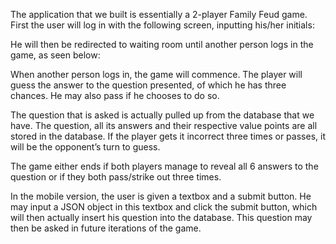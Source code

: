 The application that we built is essentially a 2-player Family Feud game. First the user will log in with the following screen, inputting his/her initials:

 

He will then be redirected to waiting room until another person logs in the game, as seen below:

 

When another person logs in, the game will commence. The player will guess the answer to the question presented, of which he has three chances. He may also pass if he chooses to do so. 

 

The question that is asked is actually pulled up from the database that we have. The question, all its answers and their respective value points are all stored in the database. If the player gets it incorrect three times or passes, it will be the opponent’s turn to guess.

 

The game either ends if both players manage to reveal all 6 answers to the question or if they both pass/strike out three times. 

 

In the mobile version, the user is given a textbox and a submit button. He may input a JSON object in this textbox and click the submit button, which will then actually insert his question into the database. This question may then be asked in future iterations of the game.
